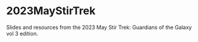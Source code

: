 # 2023MayStirTrek
Slides and resources from the 2023 May Stir Trek: Guardians of the Galaxy vol 3 edition.
